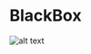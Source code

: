 # BlackBox

![alt text](https://github.com/jimdox/BlackBox/blob/master/BlackBox_Engine/res/logo.png)
